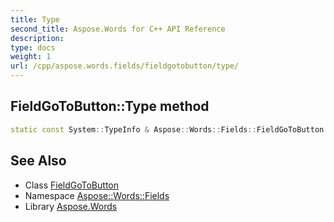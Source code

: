 ```yaml
---
title: Type
second_title: Aspose.Words for C++ API Reference
description: 
type: docs
weight: 1
url: /cpp/aspose.words.fields/fieldgotobutton/type/
---
```

## FieldGoToButton::Type method




```cpp
static const System::TypeInfo & Aspose::Words::Fields::FieldGoToButton::Type()
```

## See Also

* Class [FieldGoToButton](../)
* Namespace [Aspose::Words::Fields](../../)
* Library [Aspose.Words](../../../)
